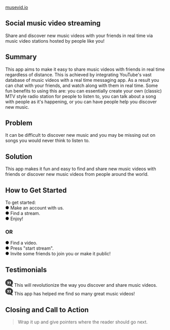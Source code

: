 [musevid.io](images/logo-long.png)

## Social music video streaming ##
Share and discover new music videos with your friends in real time via music video stations hosted by people like you!

## Summary ##
This app aims to make it easy to share music videos with friends in real time regardless of distance. This is achieved by integrating YouTube's vast database of music videos with a real time messaging app. As a result you can chat with your friends, and watch along with them in real time. Some fun benefits to using this are: you can essentially create your own (classic) MTV style radio station for people to listen to, you can talk about a song with people as it's happening, or you can have people help you discover new music.

## Problem ##
It can be difficult to discover new music and you may be missing out on songs you would never think to listen to.

## Solution ##
This app makes it fun and easy to find and share new music videos with friends or discover new music videos from people around the world.

## How to Get Started ##
To get started:  
![*](images/readme/bullet.png) Make an account with us.  
![*](images/readme/bullet.png) Find a stream.  
![*](images/readme/bullet.png) Enjoy!  
### OR ###
![*](images/readme/bullet.png) Find a video.  
![*](images/readme/bullet.png) Press "start stream".  
![*](images/readme/bullet.png) Invite some friends to join you or make it public!

## Testimonials ##
!["](images/readme/quoteSmall.png) This will revolutionize the way you discover and share music videos.  
!["](images/readme/quoteSmall.png) This app has helped me find so many great music videos! 

## Closing and Call to Action ##
  > Wrap it up and give pointers where the reader should go next.
